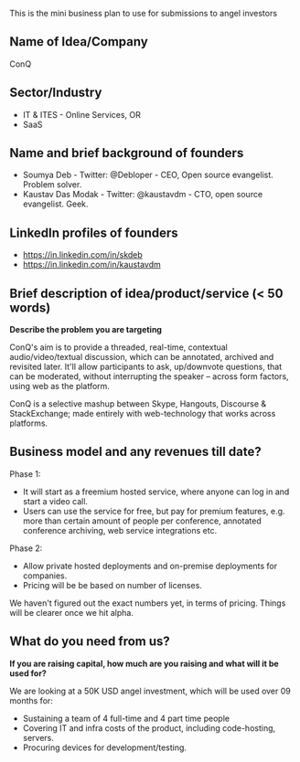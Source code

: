 This is the mini business plan to use for submissions to angel investors

## Name of Idea/Company

ConQ

## Sector/Industry

- IT & ITES - Online Services, OR
- SaaS

## Name and brief background of founders

- Soumya Deb - Twitter: @Debloper - CEO, Open source evangelist. Problem solver.
- Kaustav Das Modak - Twitter: @kaustavdm - CTO, open source evangelist. Geek.

## LinkedIn profiles of founders

- https://in.linkedin.com/in/skdeb
- https://in.linkedin.com/in/kaustavdm

## Brief description of idea/product/service (< 50 words)

**Describe the problem you are targeting**

ConQ's aim is to provide a threaded, real-time, contextual audio/video/textual discussion, which can be annotated, archived and revisited later. It'll allow participants to ask, up/downvote questions, that can be moderated, without interrupting the speaker – across form factors, using web as the platform. 

ConQ is a selective mashup between Skype, Hangouts, Discourse & StackExchange; made entirely with web-technology that works across platforms.

## Business model and any revenues till date?

Phase 1:

-  It will start as a freemium hosted service, where anyone can log in and start a video call.
- Users can use the service for free, but pay for premium features, e.g. more than certain amount of people per conference, annotated conference archiving, web service integrations etc.

Phase 2:

- Allow private hosted deployments and on-premise deployments for companies.
- Pricing will be be based on number of licenses.

We haven't figured out the exact numbers yet, in terms of pricing. Things will be clearer once we hit alpha.

## What do you need from us?

**If you are raising capital, how much are you raising and what will it be used for?**

We are looking at a 50K USD angel investment, which will be used over 09 months for:

- Sustaining a team of 4 full-time and 4 part time people
- Covering IT and infra costs of the product, including code-hosting, servers.
- Procuring devices for development/testing.